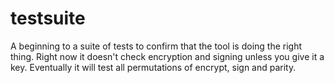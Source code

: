 # testsuite

A beginning to a suite of tests to confirm that the tool is doing the right thing. Right now it doesn't check encryption and signing unless you give it a key. Eventually it will test all permutations of encrypt, sign and parity.

